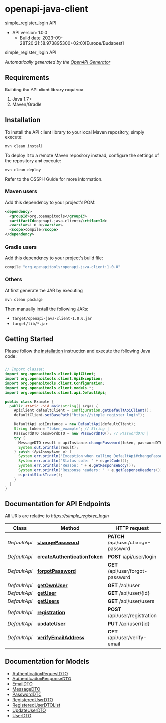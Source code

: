 # openapi-java-client

simple_register_login API
- API version: 1.0.0
  - Build date: 2023-09-28T20:21:58.973895300+02:00[Europe/Budapest]

simple_register_login API


*Automatically generated by the [OpenAPI Generator](https://openapi-generator.tech)*


## Requirements

Building the API client library requires:
1. Java 1.7+
2. Maven/Gradle

## Installation

To install the API client library to your local Maven repository, simply execute:

```shell
mvn clean install
```

To deploy it to a remote Maven repository instead, configure the settings of the repository and execute:

```shell
mvn clean deploy
```

Refer to the [OSSRH Guide](http://central.sonatype.org/pages/ossrh-guide.html) for more information.

### Maven users

Add this dependency to your project's POM:

```xml
<dependency>
  <groupId>org.openapitools</groupId>
  <artifactId>openapi-java-client</artifactId>
  <version>1.0.0</version>
  <scope>compile</scope>
</dependency>
```

### Gradle users

Add this dependency to your project's build file:

```groovy
compile "org.openapitools:openapi-java-client:1.0.0"
```

### Others

At first generate the JAR by executing:

```shell
mvn clean package
```

Then manually install the following JARs:

* `target/openapi-java-client-1.0.0.jar`
* `target/lib/*.jar`

## Getting Started

Please follow the [installation](#installation) instruction and execute the following Java code:

```java

// Import classes:
import org.openapitools.client.ApiClient;
import org.openapitools.client.ApiException;
import org.openapitools.client.Configuration;
import org.openapitools.client.models.*;
import org.openapitools.client.api.DefaultApi;

public class Example {
  public static void main(String[] args) {
    ApiClient defaultClient = Configuration.getDefaultApiClient();
    defaultClient.setBasePath("https://simple_register_login");

    DefaultApi apiInstance = new DefaultApi(defaultClient);
    String token = "token_example"; // String | 
    PasswordDTO passwordDTO = new PasswordDTO(); // PasswordDTO | 
    try {
      MessageDTO result = apiInstance.changePassword(token, passwordDTO);
      System.out.println(result);
    } catch (ApiException e) {
      System.err.println("Exception when calling DefaultApi#changePassword");
      System.err.println("Status code: " + e.getCode());
      System.err.println("Reason: " + e.getResponseBody());
      System.err.println("Response headers: " + e.getResponseHeaders());
      e.printStackTrace();
    }
  }
}

```

## Documentation for API Endpoints

All URIs are relative to *https://simple_register_login*

Class | Method | HTTP request | Description
------------ | ------------- | ------------- | -------------
*DefaultApi* | [**changePassword**](docs/DefaultApi.md#changePassword) | **PATCH** /api/user/change-password | PATCH api/user/change-password
*DefaultApi* | [**createAuthenticationToken**](docs/DefaultApi.md#createAuthenticationToken) | **POST** /api/user/login | POST api/user/login
*DefaultApi* | [**forgotPassword**](docs/DefaultApi.md#forgotPassword) | **GET** /api/user/forgot-password | GET api/user/forgot-password
*DefaultApi* | [**getOwnUser**](docs/DefaultApi.md#getOwnUser) | **GET** /api/user | GET api/user
*DefaultApi* | [**getUser**](docs/DefaultApi.md#getUser) | **GET** /api/user/{id} | GET api/user/{id}
*DefaultApi* | [**getUsers**](docs/DefaultApi.md#getUsers) | **GET** /api/user/users | GET api/user/users
*DefaultApi* | [**registration**](docs/DefaultApi.md#registration) | **POST** /api/user/registration | POST api/user/registration
*DefaultApi* | [**updateUser**](docs/DefaultApi.md#updateUser) | **PUT** /api/user/{id} | PUT api/user/{id}
*DefaultApi* | [**verifyEmailAddress**](docs/DefaultApi.md#verifyEmailAddress) | **GET** /api/user/verify-email | GET api/user/verify-email


## Documentation for Models

 - [AuthenticationRequestDTO](docs/AuthenticationRequestDTO.md)
 - [AuthenticationResponseDTO](docs/AuthenticationResponseDTO.md)
 - [EmailDTO](docs/EmailDTO.md)
 - [MessageDTO](docs/MessageDTO.md)
 - [PasswordDTO](docs/PasswordDTO.md)
 - [RegisteredUserDTO](docs/RegisteredUserDTO.md)
 - [RegisteredUserDTOList](docs/RegisteredUserDTOList.md)
 - [UpdateUserDTO](docs/UpdateUserDTO.md)
 - [UserDTO](docs/UserDTO.md)



